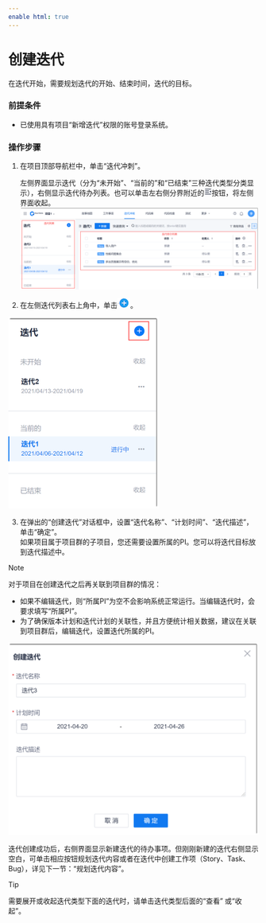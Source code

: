 ```yaml
---
enable html: true
---
```

# 创建迭代

在迭代开始，需要规划迭代的开始、结束时间，迭代的目标。

### 前提条件
* 已使用具有项目“新增迭代”权限的账号登录系统。


### 操作步骤
1. 在项目顶部导航栏中，单击“迭代冲刺”。
         
     左侧界面显示迭代（分为“未开始”、“当前的”和“已结束”三种迭代类型分类显示），右侧显示迭代待办列表。也可以单击左右侧分界附近的![split 2](fig/split.png)按钮，将左侧界面收起。            
      <img src="fig/迭代-首页.png" style="zoom:50%">   
      
2.  在左侧迭代列表右上角中，单击![](fig/add02.png)。                   
   <img src="fig/迭代-创建.png" style="zoom:50%">   
   
3. 在弹出的“创建迭代”对话框中，设置“迭代名称”、“计划时间”、“迭代描述”，单击“确定”。           
    如果项目属于项目群的子项目，您还需要设置所属的PI。您可以将迭代目标放到迭代描述中。            
> [!NOTE]
> 对于项目在创建迭代之后再关联到项目群的情况：
> * 如果不编辑迭代，则“所属PI”为空不会影响系统正常运行。当编辑迭代时，会要求填写“所属PI”。
> * 为了确保版本计划和迭代计划的关联性，并且方便统计相关数据，建议在关联到项目群后，编辑迭代，设置迭代所属的PI。

  <img src="fig/迭代-创建02.png" style="zoom:50%">   
  
迭代创建成功后，右侧界面显示新建迭代的待办事项。但刚刚新建的迭代右侧显示空白，可单击相应按钮规划迭代内容或者在迭代中创建工作项（Story、Task、Bug），详见下一节：“规划迭代内容”。

> [!TIP]
> 需要展开或收起迭代类型下面的迭代时，请单击迭代类型后面的“查看” 或“收起”。


